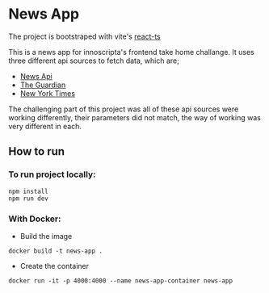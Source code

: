 # News App

The project is bootstraped with vite's [react-ts](https://vitejs.dev/guide/#scaffolding-your-first-vite-project)

This is a news app for innoscripta's frontend take home challange. It uses three different api sources to fetch data, which are;

- [News Api](https://newsapi.org/)
- [The Guardian](https://open-platform.theguardian.com/)
- [New York Times](https://developer.nytimes.com/)

The challenging part of this project was all of these api sources were working differently, their parameters did not match, the way of working was very different in each.

## How to run

### To run project locally:

```
npm install
npm run dev
```

### With Docker:

- Build the image

```
docker build -t news-app .
```

- Create the container

```
docker run -it -p 4000:4000 --name news-app-container news-app
```
